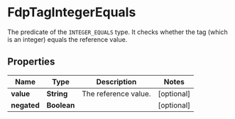 

# FdpTagIntegerEquals

The predicate of the `INTEGER_EQUALS` type. It checks whether the tag (which is an integer) equals the reference value.

## Properties

| Name | Type | Description | Notes |
|------------ | ------------- | ------------- | -------------|
|**value** | **String** | The reference value. |  [optional] |
|**negated** | **Boolean** |  |  [optional] |




